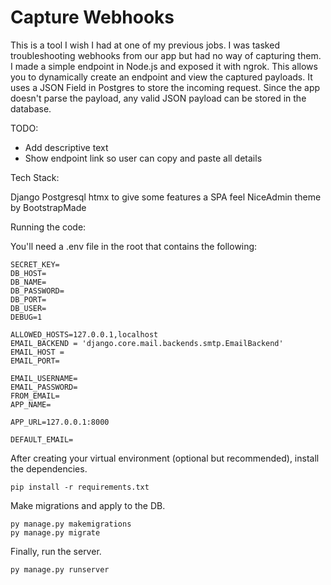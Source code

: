 # Capture Webhooks

This is a tool I wish I had at one of my previous jobs.  I was tasked troubleshooting webhooks from our app but had no way of capturing them.  I made a simple endpoint in Node.js and exposed it with ngrok.  This allows you to dynamically create an endpoint and view the captured payloads.  It uses a JSON Field in Postgres to store the incoming request.  Since the app doesn't parse the payload, any valid JSON payload can be stored in the database.

TODO:

- Add descriptive text
- Show endpoint link so user can copy and paste all details

Tech Stack:

Django
Postgresql
htmx to give some features a SPA feel
NiceAdmin theme by BootstrapMade

Running the code:

You'll need a .env file in the root that contains the following:

```
SECRET_KEY=
DB_HOST=
DB_NAME=
DB_PASSWORD=
DB_PORT=
DB_USER=
DEBUG=1

ALLOWED_HOSTS=127.0.0.1,localhost
EMAIL_BACKEND = 'django.core.mail.backends.smtp.EmailBackend'
EMAIL_HOST = 
EMAIL_PORT=

EMAIL_USERNAME=
EMAIL_PASSWORD=
FROM_EMAIL=
APP_NAME=

APP_URL=127.0.0.1:8000

DEFAULT_EMAIL=
```

After creating your virtual environment (optional but recommended), install the dependencies.

```
pip install -r requirements.txt
```

Make migrations and apply to the DB.

```
py manage.py makemigrations
py manage.py migrate
```

Finally, run the server.

```
py manage.py runserver
```